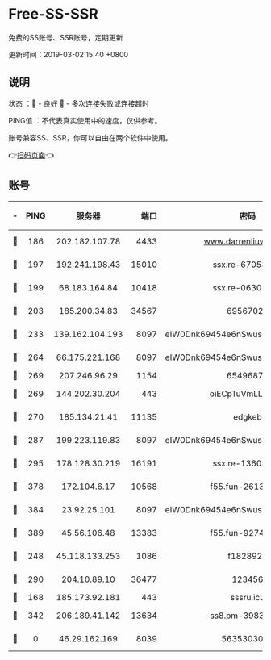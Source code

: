 # Free-SS-SSR

免费的SS账号、SSR账号，定期更新

更新时间：2019-03-02 15:40 +0800

## 说明

状态     ：🙂 - 良好 🙁 - 多次连接失败或连接超时

PING值   ：不代表真实使用中的速度，仅供参考。

账号兼容SS、SSR，你可以自由在两个软件中使用。

👉[扫码页面](https://liesauer.github.io/free-ss-ssr.github.io/)👈

## 账号

|-|PING|服务器|端口|密码|加密方式|区域|
|:----:|:----:|:-----:|-----:|:----:|:----:|:----:|
|🙂|186|202.182.107.78|4433|www.darrenliuwei.com|aes-256-cfb|JP|
|🙂|197|192.241.198.43|15010|ssx.re-67053093|aes-256-cfb|US|
|🙂|199|68.183.164.84|10418|ssx.re-06301743|aes-256-cfb|US|
|🙂|203|185.200.34.83|34567|69567020|aes-256-cfb|US|
|🙂|233|139.162.104.193|8097|eIW0Dnk69454e6nSwuspv9DmS201tQ0D|aes-256-cfb|JP|
|🙂|264|66.175.221.168|8097|eIW0Dnk69454e6nSwuspv9DmS201tQ0D|aes-256-cfb|US|
|🙂|269|207.246.96.29|1154|65496879|chacha20|US|
|🙂|269|144.202.30.204|443|oiECpTuVmLLxk4Ts|aes-256-cfb|US|
|🙂|270|185.134.21.41|11135|edgkeb|aes-256-cfb|GB|
|🙂|287|199.223.119.83|8097|eIW0Dnk69454e6nSwuspv9DmS201tQ0D|aes-256-cfb|US|
|🙂|295|178.128.30.219|16191|ssx.re-13605619|aes-256-cfb|SG|
|🙂|378|172.104.6.17|10568|f55.fun-26137081|aes-256-cfb|US|
|🙂|384|23.92.25.101|8097|eIW0Dnk69454e6nSwuspv9DmS201tQ0D|aes-256-cfb|US|
|🙂|389|45.56.106.48|13383|f55.fun-92744438|aes-256-cfb|US|
|🙂|248|45.118.133.253|1086|f1828920|aes-256-cfb|SG|
|🙂|290|204.10.89.10|36477|123456|aes-256-cfb|US|
|🙁|168|185.173.92.181|443|sssru.icu|rc4-md5|RU|
|🙁|342|206.189.41.142|13634|ss8.pm-39830820|aes-256-cfb|SG|
|🙁|0|46.29.162.169|8039|5635303003|aes-256-cfb|RU|
